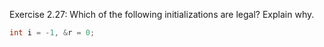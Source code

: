 Exercise 2.27: Which of the following initializations are legal? Explain why.<br />
```c++ 
int i = -1, &r = 0;
```

